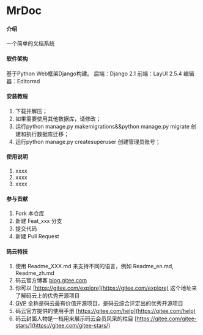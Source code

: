 # MrDoc

#### 介绍
一个简单的文档系统

#### 软件架构
基于Python Web框架Django构建。
后端：Django 2.1
前端：LayUI 2.5.4
编辑器：Editormd


#### 安装教程

1. 下载并解压；
2. 如果需要使用其他数据库，请修改；
3. 运行python manage.py makemigrations&&python manage.py migrate 创建和执行数据库迁移；
4. 运行python manage.py createsuperuser 创建管理员账号；

#### 使用说明

1. xxxx
2. xxxx
3. xxxx

#### 参与贡献

1. Fork 本仓库
2. 新建 Feat_xxx 分支
3. 提交代码
4. 新建 Pull Request


#### 码云特技

1. 使用 Readme\_XXX.md 来支持不同的语言，例如 Readme\_en.md, Readme\_zh.md
2. 码云官方博客 [blog.gitee.com](https://blog.gitee.com)
3. 你可以 [https://gitee.com/explore](https://gitee.com/explore) 这个地址来了解码云上的优秀开源项目
4. [GVP](https://gitee.com/gvp) 全称是码云最有价值开源项目，是码云综合评定出的优秀开源项目
5. 码云官方提供的使用手册 [https://gitee.com/help](https://gitee.com/help)
6. 码云封面人物是一档用来展示码云会员风采的栏目 [https://gitee.com/gitee-stars/](https://gitee.com/gitee-stars/)
